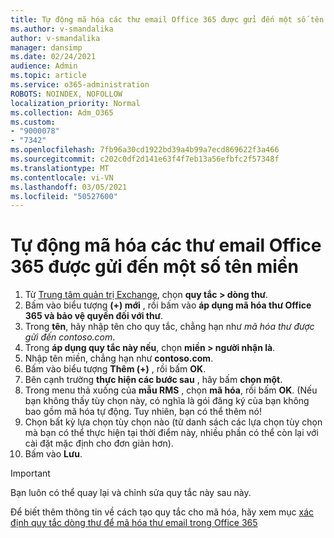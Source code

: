 ```yaml
---
title: Tự động mã hóa các thư email Office 365 được gửi đến một số tên miền
ms.author: v-smandalika
author: v-smandalika
manager: dansimp
ms.date: 02/24/2021
audience: Admin
ms.topic: article
ms.service: o365-administration
ROBOTS: NOINDEX, NOFOLLOW
localization_priority: Normal
ms.collection: Adm_O365
ms.custom:
- "9000078"
- "7342"
ms.openlocfilehash: 7fb96a30cd1922bd39a4b99a7ecd869622f3a466
ms.sourcegitcommit: c202c0df2d141e63f4f7eb13a56efbfc2f57348f
ms.translationtype: MT
ms.contentlocale: vi-VN
ms.lasthandoff: 03/05/2021
ms.locfileid: "50527600"
---
```

# <a name="automatically-encrypt-office-365-email-messages-sent-to-certain-domains"></a>Tự động mã hóa các thư email Office 365 được gửi đến một số tên miền

1. Từ [Trung tâm quản trị Exchange](https://outlook.office365.com/ecp/), chọn **quy tắc > dòng thư**. 
2. Bấm vào biểu tượng **(+) mới** , rồi bấm vào **áp dụng mã hóa thư Office 365 và bảo vệ quyền đối với thư**.
3. Trong **tên**, hãy nhập tên cho quy tắc, chẳng hạn như *mã hóa thư được gửi đến contoso.com*.
4. Trong **áp dụng quy tắc này nếu**, chọn **miền > người nhận là**. 
5. Nhập tên miền, chẳng hạn như **contoso.com**.
6. Bấm vào biểu tượng **Thêm (+)** , rồi bấm **OK**.
7. Bên cạnh trường **thực hiện các bước sau** , hãy bấm **chọn một**. 
8. Trong menu thả xuống của **mẫu RMS** , chọn **mã hóa**, rồi bấm **OK**. (Nếu bạn không thấy tùy chọn này, có nghĩa là gói đăng ký của bạn không bao gồm mã hóa tự động. Tuy nhiên, bạn có thể thêm nó!
9. Chọn bất kỳ lựa chọn tùy chọn nào (từ danh sách các lựa chọn tùy chọn mà bạn có thể thực hiện tại thời điểm này, nhiều phần có thể còn lại với cài đặt mặc định cho đơn giản hơn).
10. Bấm vào **Lưu**.

> [!IMPORTANT]
> Bạn luôn có thể quay lại và chỉnh sửa quy tắc này sau này.

Để biết thêm thông tin về cách tạo quy tắc cho mã hóa, hãy xem mục [xác định quy tắc dòng thư để mã hóa thư email trong Office 365](https://docs.microsoft.com/microsoft-365/compliance/define-mail-flow-rules-to-encrypt-email)